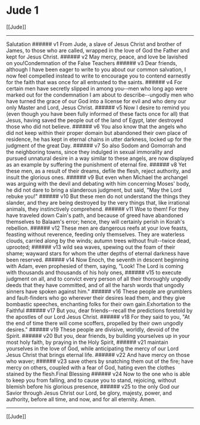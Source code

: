 # Jude 1

[[Jude]]
***

Salutation ###### v1 From Jude, a slave of Jesus Christ and brother of James, to those who are called, wrapped in the love of God the Father and kept for Jesus Christ. ###### v2 May mercy, peace, and love be lavished on you!Condemnation of the False Teachers ###### v3 Dear friends, although I have been eager to write to you about our common salvation, I now feel compelled instead to write to encourage you to contend earnestly for the faith that was once for all entrusted to the saints. ###### v4 For certain men have secretly slipped in among you--men who long ago were marked out for the condemnation I am about to describe--ungodly men who have turned the grace of our God into a license for evil and who deny our only Master and Lord, Jesus Christ. ###### v5 Now I desire to remind you (even though you have been fully informed of these facts once for all) that Jesus, having saved the people out of the land of Egypt, later destroyed those who did not believe. ###### v6 You also know that the angels who did not keep within their proper domain but abandoned their own place of residence, he has kept in eternal chains in utter darkness, locked up for the judgment of the great Day. ###### v7 So also Sodom and Gomorrah and the neighboring towns, since they indulged in sexual immorality and pursued unnatural desire in a way similar to these angels, are now displayed as an example by suffering the punishment of eternal fire. ###### v8 Yet these men, as a result of their dreams, defile the flesh, reject authority, and insult the glorious ones. ###### v9 But even when Michael the archangel was arguing with the devil and debating with him concerning Moses' body, he did not dare to bring a slanderous judgment, but said, "May the Lord rebuke you!" ###### v10 But these men do not understand the things they slander, and they are being destroyed by the very things that, like irrational animals, they instinctively comprehend. ###### v11 Woe to them! For they have traveled down Cain's path, and because of greed have abandoned themselves to Balaam's error; hence, they will certainly perish in Korah's rebellion. ###### v12 These men are dangerous reefs at your love feasts, feasting without reverence, feeding only themselves. They are waterless clouds, carried along by the winds; autumn trees without fruit--twice dead, uprooted; ###### v13 wild sea waves, spewing out the foam of their shame; wayward stars for whom the utter depths of eternal darkness have been reserved. ###### v14 Now Enoch, the seventh in descent beginning with Adam, even prophesied of them, saying, "Look! The Lord is coming with thousands and thousands of his holy ones, ###### v15 to execute judgment on all, and to convict every person of all their thoroughly ungodly deeds that they have committed, and of all the harsh words that ungodly sinners have spoken against him." ###### v16 These people are grumblers and fault-finders who go wherever their desires lead them, and they give bombastic speeches, enchanting folks for their own gain.Exhortation to the Faithful ###### v17 But you, dear friends--recall the predictions foretold by the apostles of our Lord Jesus Christ. ###### v18 For they said to you, "At the end of time there will come scoffers, propelled by their own ungodly desires." ###### v19 These people are divisive, worldly, devoid of the Spirit. ###### v20 But you, dear friends, by building yourselves up in your most holy faith, by praying in the Holy Spirit, ###### v21 maintain yourselves in the love of God, while anticipating the mercy of our Lord Jesus Christ that brings eternal life. ###### v22 And have mercy on those who waver; ###### v23 save others by snatching them out of the fire; have mercy on others, coupled with a fear of God, hating even the clothes stained by the flesh.Final Blessing ###### v24 Now to the one who is able to keep you from falling, and to cause you to stand, rejoicing, without blemish before his glorious presence, ###### v25 to the only God our Savior through Jesus Christ our Lord, be glory, majesty, power, and authority, before all time, and now, and for all eternity. Amen.

***
[[Jude]]
